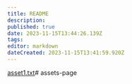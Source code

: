 ```yaml
---
title: README
description: 
published: true
date: 2023-11-15T13:44:26.139Z
tags: 
editor: markdown
dateCreated: 2023-11-15T13:41:59.920Z
---
```


[asset1.txt](/asset1.txt)# assets-page
